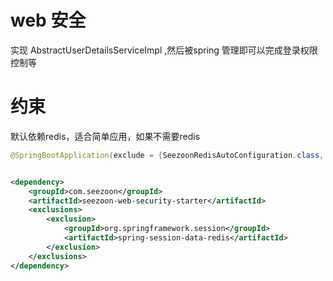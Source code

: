 # web 安全

实现 AbstractUserDetailsServiceImpl ,然后被spring 管理即可以完成登录权限控制等

# 约束

默认依赖redis，适合简单应用，如果不需要redis

```java
@SpringBootApplication(exclude = {SeezoonRedisAutoConfiguration.class, RedisAutoConfiguration.class}
```

```xml

<dependency>
    <groupId>com.seezoon</groupId>
    <artifactId>seezoon-web-security-starter</artifactId>
    <exclusions>
        <exclusion>
            <groupId>org.springframework.session</groupId>
            <artifactId>spring-session-data-redis</artifactId>
        </exclusion>
    </exclusions>
</dependency>

```